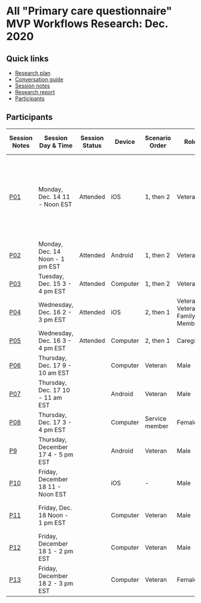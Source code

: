 # All "Primary care questionnaire" MVP Workflows Research: Dec. 2020

## Quick links

- [Research plan](https://github.com/department-of-veterans-affairs/va.gov-team/blob/master/products/health-care/questionnaire/research/all-mvp-workflows/research-plan.md)
- [Conversation guide](https://github.com/department-of-veterans-affairs/va.gov-team/blob/master/products/health-care/questionnaire/research/all-mvp-workflows/conversation-guide.md)
- [Session notes]()
- [Research report]()
- [Participants](#participants)

## Participants

| Session Notes   | Session Day & Time | Session Status | Device        | Scenario Order        |Role                                                  | Gender | Ethnicity                                               | Age      | Education                | Branch             | Location | PTSF or TBI | Disability Rating Over 70% | Rural or Urban | 
| ------------------------------------------------------------ | ------------ |------------ | ------------ | ------------ | ----------------------------------------------------- | ------ | ------------------------------------------------------- | -------- | ------------------------ | ------------------ | -------- | ------------------------ | ------------------ | -------- |
| [P01](https://github.com/department-of-veterans-affairs/va.gov-team/blob/master/products/health-care/questionnaire/research/all-mvp-workflows/session-notes/P1.md) | Monday, Dec. 14 11 - Noon EST | Attended | iOS | 1, then 2 | Veteran | Male | American Indian or Alaska Native, Hispanic, Latino, or Spanish Origin, Black or African American | 35-44 | Master's degree | Army | PR | No | Yes | - |
| [P02]() | Monday, Dec. 14 Noon - 1 pm EST | Attended | Android | 1, then 2 | Veteran | Male | - | - | - | - | - | Yes | Yes | - |
| [P03]() | Tuesday, Dec. 15 3 - 4 pm EST | Attended | Computer | 1, then 2 | Veteran | Male | White or Caucasian | 65-74 | Master's degree | Coast Guard | OK | Yes | Yes | Rural |
| [P04]() | Wednesday, Dec. 16 2 - 3 pm EST | Attended | iOS | 2, then 1 | Veteran, Veteran's Family Member | Female | White or Caucasian | 25-34 | Bachelor's degree | Army | VA | No | Yes | - |
| [P05]() | Wednesday, Dec. 16 3 - 4 pm EST | Attended | Computer | 2, then 1 | Caregiver | Female | - | 45-54 | - | - | CA | No | Yes | - |
| [P06]() | Thursday, Dec. 17 9 - 10 am EST |  | Computer | Veteran | Male | Black of African American | 45-54 | Master's degree | Army | MD | Yes | Yes | Urban |
| [P07]() | Thursday, Dec. 17 10 - 11 am EST |  | Android | Veteran | Male | American Indian or Alaska Native | 65-74 | Some college (no degree) | Air Force | CA | No | No | Urban |
| [P08]() | Thursday, Dec. 17 3 - 4 pm EST |  | Computer | Service member | Female | White or Caucasian | 45-54 | Master's degree | Army | HI | - | - | - |
| [P9]() | Thursday, December 17 4 - 5 pm EST  |  | Android | Veteran | Male | Black or African American | 45-54 | Associate's/trade certificate/vocational training | Army  | MD | Yes | - | - |
| [P10]() | Friday, December 18 11 - Noon EST  |  | iOS | - | Male | White or Caucasian | - | Bachelor's degree | Army  | - | - | - | - |
| [P11]() | Friday, Dec. 18 Noon - 1 pm EST |  | Computer | Veteran | Male | Hispanic, Latino, or Spanish Origin | 25-34 | Associate's degree/trade certificate/vocational training | Army | HI | No | Yes | - |
| [P12]() | Friday, December 18 1 - 2 pm EST |  | Computer | Veteran | Male | White or Caucasian | 65-74 | Associate's degree/trade certificate/vocational training | Air Force | IA | Yes | - | Rural/Urban |
| [P13]() | Friday, December 18 2 - 3 pm EST |  | Computer | Veteran | Female | White or Caucasian | - | Some college (no degree) | Navy | TN | Yes | Yes | - |

## 

